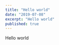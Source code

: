 ```yaml
---
title: "Hello world"
date: "2019-07-08"
excerpt: "Hello world"
published: true
---
```


Hello world
